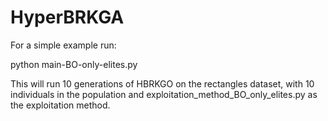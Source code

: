 # HyperBRKGA

For a simple example run:

python main-BO-only-elites.py

This will run 10 generations of HBRKGO on the rectangles dataset, with 10 individuals in the population and exploitation_method_BO_only_elites.py as the exploitation method.

